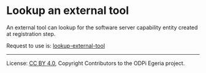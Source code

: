 <!-- SPDX-License-Identifier: CC-BY-4.0 -->
<!-- Copyright Contributors to the ODPi Egeria project. -->

# Lookup an external tool

An external tool can lookup for the software server capability entity created at registration step.

Request to use is: [lookup-external-tool](../../data-engine-server/docs/scenatios/lookup-registration.md)


----
License: [CC BY 4.0](https://creativecommons.org/licenses/by/4.0/),
Copyright Contributors to the ODPi Egeria project.